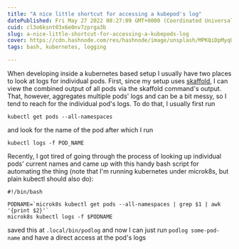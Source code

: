 ```yaml
---
title: "A nice little shortcut for accessing a kubepod's log"
datePublished: Fri May 27 2022 08:27:09 GMT+0000 (Coordinated Universal Time)
cuid: cl3o6ksnt03x6e0nv7zprga3b
slug: a-nice-little-shortcut-for-accessing-a-kubepods-log
cover: https://cdn.hashnode.com/res/hashnode/image/unsplash/MPKQiDpMyqU/upload/v1653639896994/SmdgEtrW5.jpeg
tags: bash, kubernetes, logging

---
```


When developing inside a kubernetes based setup I usually have two places to look at logs for individual pods. First, since my setup uses [skaffold](skaffold.dev), I can view the combined output of all pods via the skaffold command's output. That, however, aggregates multiple pods' logs and can be a bit messy, so I tend to reach for the individual pod's logs. To do that, I usually first run

```
kubectl get pods --all-namespaces
```

and look for the name of the pod after which I run 

```
kubectl logs -f POD_NAME
```

Recently, I got tired of  going through the process of looking up individual pods' current names and came up with this handy bash script for automating the thing (note that I'm running kubernetes under microk8s, but plain kubectl should also do):


```
#!/bin/bash

PODNAME=`microk8s kubectl get pods --all-namespaces | grep $1 | awk '{print $2}'`
microk8s kubectl logs -f $PODNAME

```

saved this at `.local/bin/podlog` and now I can just run  `podlog some-pod-name`  and have a direct access at the pod's logs